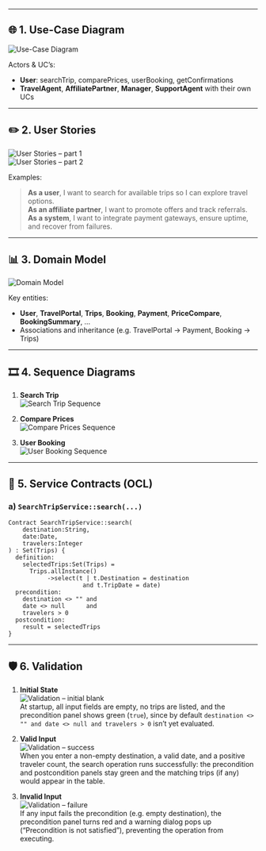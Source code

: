 
---

## 🌐 1. Use-Case Diagram

![Use-Case Diagram](docs/images/usecase.png)

Actors & UC’s:

- **User**: searchTrip, comparePrices, userBooking, getConfirmations  
- **TravelAgent**, **AffiliatePartner**, **Manager**, **SupportAgent** with their own UCs  

---

## ✏️ 2. User Stories

![User Stories – part 1](docs/images/UserStories1.png)  
![User Stories – part 2](docs/images/UserStories2.png)

Examples:

> **As a user**, I want to search for available trips so I can explore travel options.  
> **As an affiliate partner**, I want to promote offers and track referrals.  
> **As a system**, I want to integrate payment gateways, ensure uptime, and recover from failures.

---

## 📊 3. Domain Model

![Domain Model](docs/images/ConceptualClassDiagram.png)

Key entities:

- **User**, **TravelPortal**, **Trips**, **Booking**, **Payment**, **PriceCompare**, **BookingSummary**, …  
- Associations and inheritance (e.g. TravelPortal → Payment, Booking → Trips)

---

## 🎞 4. Sequence Diagrams

1. **Search Trip**  
   ![Search Trip Sequence](docs/images/Seq1.png)

2. **Compare Prices**  
   ![Compare Prices Sequence](docs/images/seq2.png)

3. **User Booking**  
   ![User Booking Sequence](docs/images/seq3.png)

 ---
 
## 📐 5. Service Contracts (OCL)

### a) `SearchTripService::search(...)`

```ocl
Contract SearchTripService::search(
    destination:String,
    date:Date,
    travelers:Integer
) : Set(Trips) {
  definition:
    selectedTrips:Set(Trips) =
      Trips.allInstance()
           ->select(t | t.Destination = destination
                     and t.TripDate = date)
  precondition:
    destination <> "" and
    date <> null      and
    travelers > 0
  postcondition:
    result = selectedTrips
}
``` 
---


## 🛡️ 6. Validation

1. **Initial State**  
   ![Validation – initial blank](docs/images/Validation1.png)  
   At startup, all input fields are empty, no trips are listed, and the precondition panel shows green (`true`), since by default `destination <> "" and date <> null and travelers > 0` isn’t yet evaluated.

2. **Valid Input**  
   ![Validation – success](docs/images/Validation2.png)  
   When you enter a non-empty destination, a valid date, and a positive traveler count, the search operation runs successfully: the precondition and postcondition panels stay green and the matching trips (if any) would appear in the table.

3. **Invalid Input**  
   ![Validation – failure](docs/images/Validation3.png)  
   If any input fails the precondition (e.g. empty destination), the precondition panel turns red and a warning dialog pops up (“Precondition is not satisfied”), preventing the operation from executing.

